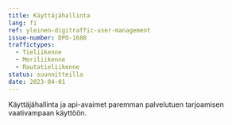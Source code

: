 ```yaml
---
title: Käyttäjähallinta
lang: fi
ref: yleinen-digitraffic-user-management
issue-number: DPO-1680
traffictypes:
  - Tieliikenne
  - Meriliikenne
  - Rautatieliikenne
status: suunnitteilla
date: 2023-04-01
---
```


Käyttäjähallinta ja api-avaimet paremman palvelutuen tarjoamisen vaativampaan
käyttöön.
